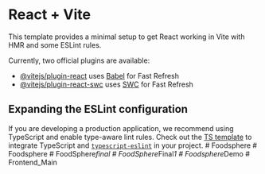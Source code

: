 # React + Vite

This template provides a minimal setup to get React working in Vite with HMR and some ESLint rules.

Currently, two official plugins are available:

- [@vitejs/plugin-react](https://github.com/vitejs/vite-plugin-react/blob/main/packages/plugin-react/README.md) uses [Babel](https://babeljs.io/) for Fast Refresh
- [@vitejs/plugin-react-swc](https://github.com/vitejs/vite-plugin-react-swc) uses [SWC](https://swc.rs/) for Fast Refresh

## Expanding the ESLint configuration

If you are developing a production application, we recommend using TypeScript and enable type-aware lint rules. Check out the [TS template](https://github.com/vitejs/vite/tree/main/packages/create-vite/template-react-ts) to integrate TypeScript and [`typescript-eslint`](https://typescript-eslint.io) in your project.
#   F o o d s p h e r e  
 #   F o o d s p h e r e  
 #   F o o d S p h e r e _ f i n a l  
 #   F o o d S p h e r e _ F i n a l _ 1  
 #   F o o d s p h e r e _ D e m o  
 #   F r o n t e n d _ M a i n  
 